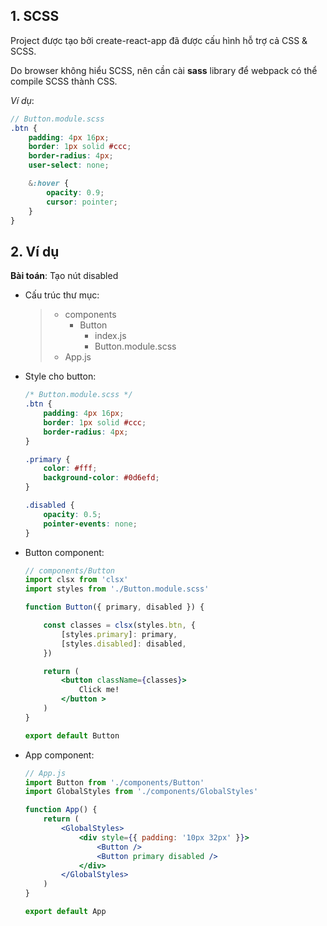 ## 1. SCSS

Project được tạo bởi create-react-app đã được cấu hình hỗ trợ cả CSS & SCSS.  

Do browser không hiểu SCSS, nên cần cài **sass** library để webpack có thể compile SCSS thành CSS.  

*Ví dụ*:  

```scss
// Button.module.scss
.btn {
    padding: 4px 16px;
    border: 1px solid #ccc;
    border-radius: 4px;
    user-select: none;

    &:hover {
        opacity: 0.9;
        cursor: pointer;
    }
}
```


## 2. Ví dụ

**Bài toán**: Tạo nút disabled

- Cấu trúc thư mục:  
    >- components
    >   - Button
    >       - index.js
    >       - Button.module.scss
    >- App.js

- Style cho button:  
    ```scss
    /* Button.module.scss */
    .btn {
        padding: 4px 16px;
        border: 1px solid #ccc;
        border-radius: 4px;
    }

    .primary {
        color: #fff;
        background-color: #0d6efd;
    }

    .disabled {
        opacity: 0.5;
        pointer-events: none; 
    }
    ```  

- Button component:  
    ```jsx
    // components/Button
    import clsx from 'clsx'
    import styles from './Button.module.scss'

    function Button({ primary, disabled }) {

        const classes = clsx(styles.btn, { 
            [styles.primary]: primary, 
            [styles.disabled]: disabled, 
        })

        return (
            <button className={classes}>
                Click me!
            </button >
        )
    }

    export default Button
    ```

- App component:  
    ```jsx
    // App.js
    import Button from './components/Button'
    import GlobalStyles from './components/GlobalStyles'

    function App() {
        return (
            <GlobalStyles>
                <div style={{ padding: '10px 32px' }}>
                    <Button />
                    <Button primary disabled />
                </div>
            </GlobalStyles>
        )
    }

    export default App
    ```  
